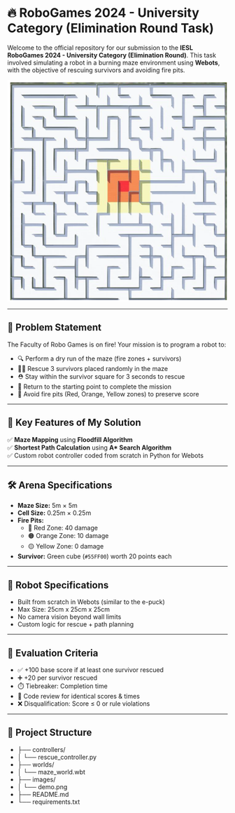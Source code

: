 # 🔥 RoboGames 2024 - University Category (Elimination Round Task)

Welcome to the official repository for our submission to the **IESL RoboGames 2024 - University Category (Elimination Round)**. This task involved simulating a robot in a burning maze environment using **Webots**, with the objective of rescuing survivors and avoiding fire pits.

![Task Demo](maze.png) <!-- Replace with your actual image path -->

---

## 🧠 Problem Statement

The Faculty of Robo Games is on fire! Your mission is to program a robot to:

- 🔍 Perform a dry run of the maze (fire zones + survivors)
- 🧑‍🚒 Rescue 3 survivors placed randomly in the maze
- ⛑️ Stay within the survivor square for 3 seconds to rescue
- 🚪 Return to the starting point to complete the mission
- 🧯 Avoid fire pits (Red, Orange, Yellow zones) to preserve score

---

## 📌 Key Features of My Solution

✅ **Maze Mapping** using **Floodfill Algorithm**  
✅ **Shortest Path Calculation** using **A\* Search Algorithm**   
✅ Custom robot controller coded from scratch in Python for Webots  

---

## 🛠️ Arena Specifications

- **Maze Size:** 5m × 5m  
- **Cell Size:** 0.25m × 0.25m  
- **Fire Pits:**  
  - 🔴 Red Zone: 40 damage  
  - 🟠 Orange Zone: 10 damage  
  - 🟡 Yellow Zone: 0 damage  
- **Survivor:** Green cube (`#55FF00`) worth 20 points each

---

## 🤖 Robot Specifications

- Built from scratch in Webots (similar to the e-puck)
- Max Size: 25cm x 25cm x 25cm
- No camera vision beyond wall limits
- Custom logic for rescue + path planning

---

## 🧪 Evaluation Criteria

- ✅ +100 base score if at least one survivor rescued  
- ➕ +20 per survivor rescued  
- ⏱️ Tiebreaker: Completion time  
- 📜 Code review for identical scores & times  
- ❌ Disqualification: Score ≤ 0 or rule violations  

---

## 📂 Project Structure

- ├── controllers/
- │ └── rescue_controller.py
- ├── worlds/
- │ └── maze_world.wbt
- ├── images/
- │ └── demo.png
- ├── README.md
- └── requirements.txt
